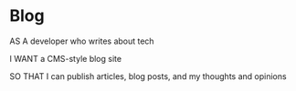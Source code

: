 # Blog

AS A developer who writes about tech

I WANT a CMS-style blog site

SO THAT I can publish articles, blog posts, and my thoughts and opinions
